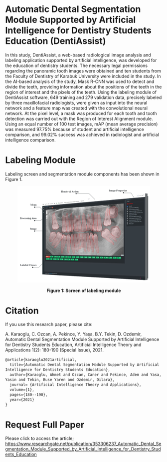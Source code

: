# Automatic Dental Segmentation Module Supported by Artificial Intelligence for Dentistry Students Education (DentiAssist)
In this study, DentiAssist, a web-based radiological image analysis and labeling application supported by artificial intelligence, was developed for the education of dentistry students. The necessary legal permissions regarding the panoramic tooth images were obtained and ten students from the Faculty of Dentistry of Karabuk University were included in the study. In the AI-based analysis of the study, Mask R-CNN was used to detect and divide the teeth, providing information about the positions of the teeth in the region of interest and the pixels of the teeth. Using the labeling module of DentiAssist software, 649 training and 279 validation data, precisely labeled by three maxillofacial radiologists, were given as input into the neural network and a feature map was created with the convolutional neural network. At the pixel level, a mask was produced for each tooth and tooth detection was carried out with the Region of Interest Alignment module. Using an equal number of 100 test images, mAP (mean average precision) was measured 97.75% because of student and artificial intelligence comparison, and 99.02% success was achieved in radiologist and artificial intelligence comparison.

# Labeling Module

Labeling screen and segmentation module components has been shown in Figure 1.
<figure>
<p align="center">
    <img src="labeling-screen.png">
</p>
<figcaption align="center"><b>Figure 1: Screen of labeling module</b></figcaption>
</figure>

# Citation
If you use this research paper, please cite:

A. Karaoglu, C. Ozcan, A. Pekince, Y. Yaşa, B.Y. Tekin, D. Ozdemir, Automatic Dental Segmentation Module Supported by Artificial Intelligence for Dentistry Students Education, Artificial Intelligence Theory and Applications 1(2): 180-190 (Special Issue), 2021.

```
@article{karaoglu2021artificial,
  title={Automatic Dental Segmentation Module Supported by Artificial Intelligence for Dentistry Students Education},
  author={Karaoglu, Ahmet and Ozcan, Caner and Pekince, Adem and Yasa, Yasin and Tekin, Buse Yaren and Ozdemir, Dilara},
  journal= {Artificial Intelligence Theory and Applications},
  volume={1},
  pages={180--190},
  year={2021}
}
```

# Request Full Paper

Please click to access the article; https://www.researchgate.net/publication/353306237_Automatic_Dental_Segmentation_Module_Supported_by_Artificial_Intelligence_for_Dentistry_Students_Education